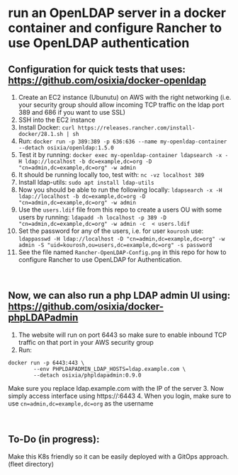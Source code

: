 # run an OpenLDAP server in a docker container and configure Rancher to use OpenLDAP authentication
## Configuration for quick tests that uses: https://github.com/osixia/docker-openldap

1. Create an EC2 instance (Ubunutu) on AWS with the right networking (i.e. your security group should allow incoming TCP traffic on the ldap port 389 and 686 if you want to use SSL)
2. SSH into the EC2 instance
3. Install Docker: `curl https://releases.rancher.com/install-docker/28.1.sh | sh`
4. Run: `docker run -p 389:389 -p 636:636 --name my-openldap-container --detach osixia/openldap:1.5.0`
5. Test it by running: `docker exec my-openldap-container ldapsearch -x -H ldap://localhost -b dc=example,dc=org -D "cn=admin,dc=example,dc=org" -w admin`
6. It should be running locally too, test with: `nc -vz localhost 389`
7. Install ldap-utils: `sudo apt install ldap-utils`
8. Now you should be able to run the following locally: `ldapsearch -x -H ldap://localhost -b dc=example,dc=org -D "cn=admin,dc=example,dc=org" -w admin`
9. Use the `users.ldif` file from this repo to create a users OU with some users by running: `ldapadd -h localhost -p 389 -D "cn=admin,dc=example,dc=org" -w admin -c  < users.ldif`
10. Set the password for any of the users, i.e. for user `kourosh` use: `ldappasswd -H ldap://localhost -D "cn=admin,dc=example,dc=org" -w admin -S "uid=kourosh,ou=users,dc=example,dc=org" -s password`
11. See the file named `Rancher-OpenLDAP-Config.png` in this repo for how to configure Rancher to use OpenLDAP for Authentication.

<br/>

## Now, we can also run a php LDAP admin UI using: https://github.com/osixia/docker-phpLDAPadmin

1. The website will run on port 6443 so make sure to enable inbound TCP traffic on that port in your AWS security group
2. Run:
```
docker run -p 6443:443 \
        --env PHPLDAPADMIN_LDAP_HOSTS=ldap.example.com \
        --detach osixia/phpldapadmin:0.9.0
```
Make sure you replace ldap.example.com with the IP of the server
3. Now simply access interface using https://<IP>:6443
4. When you login, make sure to use `cn=admin,dc=example,dc=org` as the username

<br/>

## To-Do (in progress):
Make this K8s friendly so it can be easily deployed with a GitOps approach. (fleet directory)
